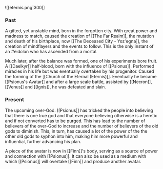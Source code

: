 ![[eternis.png|300]]

### Past

A gifted, yet unstable mind, born in the forgotten city. With great power and madness to match, caused the creation of [[The Far Realm]], the mutation and death of his birthplace, now [[The Deceased City - Yoz'egna]], the creation of mindflayers and the events to follow. This is the only instant of an #eidolon who has ascended from a mortal.

Much later, after the balance was formed, one of his experiments bore fruit. A [[Daelkyr]] half-blood, born with the influence of [[Psionus]]. Performed miracles in his life but was eventually overtaken by his progenitor. Caused the forming of the [[Church of the Eternal (Eternis)]].  Eventually he became [[Psionus's Avatar]] and after a large scale battle, assisted by [[Necron]], [[Venus]] and [[Ignis]], he was defeated and slain.

### Present

The upcoming over-God. [[Psionus]] has tricked the people into believing that there is one true god and that everyone believing otherwise is a heretic and if not converted has to be purged. This has lead to the number of believers of the over-God to increase and the number of believers of the old gods to diminish. This, in turn, has caused a lot of the power of the the other old gods to syphon into him, making him more powerful and influential, further advancing his plan.

A piece of the avatar is now in [[Finn]]'s body, serving as a source of power and connection with [[Psionus]]. It can also be used as a medium with which [[Psionus]] will overtake [[Finn]] and produce another avatar.